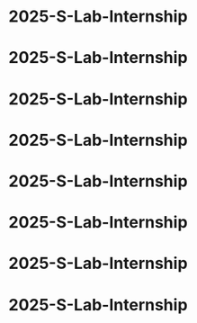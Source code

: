 # 2025-S-Lab-Internship
# 2025-S-Lab-Internship
# 2025-S-Lab-Internship
# 2025-S-Lab-Internship
# 2025-S-Lab-Internship
# 2025-S-Lab-Internship
# 2025-S-Lab-Internship
# 2025-S-Lab-Internship
